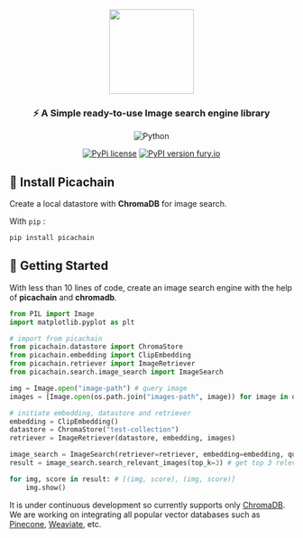 <div align="center">
<img src="https://github.com/d1pankarmedhi/picachain/assets/136924835/52945ba9-8b89-40a2-bd8e-faef1d9862c0" height=150></img>
<h3>⚡️ A Simple ready-to-use Image search engine library</h3>

![Python](https://img.shields.io/badge/python-3670A0?style=for-the-badge&logo=python&logoColor=ffdd54)

[![PyPi license](https://badgen.net/pypi/license/pip/)](https://pypi.org/project/pip/) [![PyPI version fury.io](https://badge.fury.io/py/picachain.svg)](https://pypi.python.org/pypi/picachain/)

</div>

## 📌 Install Picachain
Create a local datastore with **ChromaDB** for image search.

With `pip` :
```bash
pip install picachain
```

## 🚀 Getting Started
With less than 10 lines of code, create an image search engine with the help of **picachain** and **chromadb**.

```python
from PIL import Image
import matplotlib.pyplot as plt

# import from picachain
from picachain.datastore import ChromaStore
from picachain.embedding import ClipEmbedding
from picachain.retriever import ImageRetriever
from picachain.search.image_search import ImageSearch
```

```python
img = Image.open("image-path") # query image
images = [Image.open(os.path.join("images-path", image)) for image in os.listdir("images-path")] # image collection
```

```python
# initiate embedding, datastore and retriever
embedding = ClipEmbedding()
datastore = ChromaStore("test-collection")
retriever = ImageRetriever(datastore, embedding, images)

image_search = ImageSearch(retriever=retriever, embedding=embedding, query_img=img)
result = image_search.search_relevant_images(top_k=3) # get top 3 relevant images

for img, score in result: # [(img, score), (img, score)]
    img.show()

```

It is under continuous development so currently supports only [ChromaDB](https://docs.trychroma.com/). We are working on integrating all popular vector databases such as [Pinecone](https://www.pinecone.io/), [Weaviate](https://weaviate.io/), etc. 





